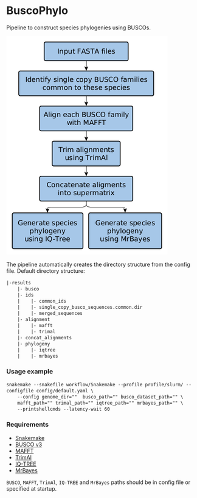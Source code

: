 # BuscoPhylo

Pipeline to construct species phylogenies using BUSCOs.

![BuscoPhylo pipeline](./pipeline.png)

The pipeline automatically creates the directory structure from the config file. Default directory structure:

```
|-results
    |- busco
    |- ids
	|    |- common_ids
	|    |- single_copy_busco_sequences.common.dir
	|    |- merged_sequences  
	|- alignment
	|    |- mafft
	|    |- trimal
    |- concat_alignments
	|- phylogeny
	|    |- iqtree
	|    |- mrbayes
```

### Usage example

```
snakemake --snakefile workflow/Snakemake --profile profile/slurm/ --configfile config/default.yaml \
    --config genome_dir=""  busco_path="" busco_dataset_path="" \
    mafft_path="" trimal_path="" iqtree_path="" mrbayes_path="" \
    --printshellcmds --latency-wait 60
```

### Requirements
* [Snakemake](https://snakemake.github.io/)
* [BUSCO v3](https://busco-archive.ezlab.org/)
* [MAFFT](https://mafft.cbrc.jp/alignment/software/)
* [TrimAl](http://trimal.cgenomics.org/)
* [IQ-TREE](http://www.iqtree.org/)
* [MrBayes](https://nbisweden.github.io/MrBayes/index.html)


`BUSCO`, `MAFFT`, `TrimAl`, `IQ-TREE` and `MrBayes` paths should be in config file or specified at startup.
